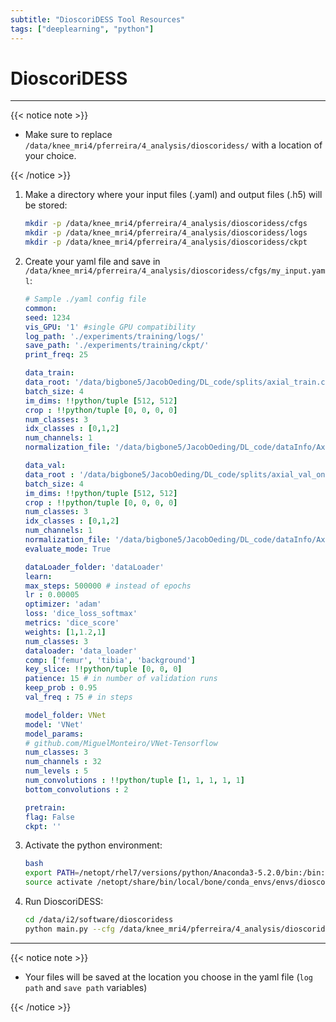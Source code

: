 ```yaml
---
subtitle: "DioscoriDESS Tool Resources"
tags: ["deeplearning", "python"]
---
```


# DioscoriDESS

---

{{< notice note >}}

- Make sure to replace `/data/knee_mri4/pferreira/4_analysis/dioscoridess/` with a location of your choice.

{{< /notice >}}

1. Make a directory where your input files (.yaml) and output files (.h5) will be stored:

    ```bash
    mkdir -p /data/knee_mri4/pferreira/4_analysis/dioscoridess/cfgs
    mkdir -p /data/knee_mri4/pferreira/4_analysis/dioscoridess/logs
    mkdir -p /data/knee_mri4/pferreira/4_analysis/dioscoridess/ckpt

    ```

2. Create your yaml file and save in `/data/knee_mri4/pferreira/4_analysis/dioscoridess/cfgs/my_input.yaml`:

    ```yaml
    # Sample ./yaml config file
    common:
    seed: 1234
    vis_GPU: '1' #single GPU compatibility
    log_path: './experiments/training/logs/'
    save_path: './experiments/training/ckpt/'
    print_freq: 25

    data_train:
    data_root: '/data/bigbone5/JacobOeding/DL_code/splits/axial_train.csv'
    batch_size: 4
    im_dims: !!python/tuple [512, 512]
    crop : !!python/tuple [0, 0, 0, 0]
    num_classes: 3
    idx_classes : [0,1,2]
    num_channels: 1
    normalization_file: '/data/bigbone5/JacobOeding/DL_code/dataInfo/Axial_MinMaxDataset.csv'

    data_val:
    data_root : '/data/bigbone5/JacobOeding/DL_code/splits/axial_val_onlySegmentedSlices.csv'
    batch_size: 4
    im_dims: !!python/tuple [512, 512]
    crop : !!python/tuple [0, 0, 0, 0]
    num_classes: 3
    idx_classes : [0,1,2]
    num_channels: 1
    normalization_file: '/data/bigbone5/JacobOeding/DL_code/dataInfo/Axial_MinMaxDataset.csv'
    evaluate_mode: True

    dataLoader_folder: 'dataLoader'
    learn:
    max_steps: 500000 # instead of epochs
    lr : 0.00005
    optimizer: 'adam'
    loss: 'dice_loss_softmax'
    metrics: 'dice_score'
    weights: [1,1.2,1]
    num_classes: 3
    dataloader: 'data_loader'
    comp: ['femur', 'tibia', 'background']
    key_slice: !!python/tuple [0, 0, 0]
    patience: 15 # in number of validation runs
    keep_prob : 0.95
    val_freq : 75 # in steps

    model_folder: VNet
    model: 'VNet'
    model_params:
    # github.com/MiguelMonteiro/VNet-Tensorflow
    num_classes: 3
    num_channels : 32
    num_levels : 5
    num_convolutions : !!python/tuple [1, 1, 1, 1, 1]
    bottom_convolutions : 2

    pretrain:
    flag: False
    ckpt: ''
    ```

3. Activate the python environment:

    ```bash
    bash
    export PATH=/netopt/rhel7/versions/python/Anaconda3-5.2.0/bin:/bin:$PATH
    source activate /netopt/share/bin/local/bone/conda_envs/envs/dioscoridess_tf-1.12_py-3.6
    ```

4. Run DioscoriDESS:

    ```bash
    cd /data/i2/software/dioscoridess
    python main.py --cfg /data/knee_mri4/pferreira/4_analysis/dioscoridess/cfgs/my_input.yaml --desc test
    ```

---

{{< notice note >}}

- Your files will be saved at the location you choose in the yaml file (`log path` and `save path` variables)

{{< /notice >}}

